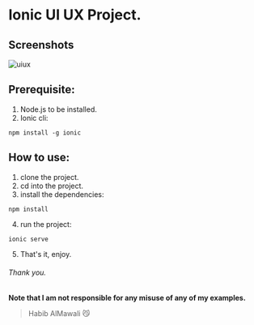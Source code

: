 # Ionic UI UX Project.

## Screenshots
![uiux](https://user-images.githubusercontent.com/31030616/61168551-06712580-a561-11e9-8fad-5279a31a21fd.png)

## Prerequisite:
1. Node.js to be installed.
2. Ionic cli:
```
npm install -g ionic
```

## How to use:
1. clone the project.
2. cd into the project.
3. install the dependencies:
```
npm install
```
4. run the project:
```
ionic serve
```
5. That's it, enjoy.

###### Thank you.

**Note that I am not responsible for any misuse of any of my examples.**

> Habib AlMawali :smirk_cat:
